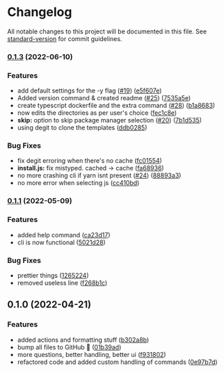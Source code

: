 # Changelog

All notable changes to this project will be documented in this file. See [standard-version](https://github.com/conventional-changelog/standard-version) for commit guidelines.

### [0.1.3](https://github.com/sern-handler/cli/compare/v0.1.2...v0.1.3) (2022-06-10)


### Features

* add default settings for the -y flag ([#19](https://github.com/sern-handler/cli/issues/19)) ([e5f607e](https://github.com/sern-handler/cli/commit/e5f607e99875e105cbb148cab3ed1bbc3771ae35))
* Added version command & created readme ([#25](https://github.com/sern-handler/cli/issues/25)) ([7535a5e](https://github.com/sern-handler/cli/commit/7535a5e0267c9e682b7bc8470206c0597f5ba9a1))
* create typescript dockerfile and the extra command ([#28](https://github.com/sern-handler/cli/issues/28)) ([b1a8683](https://github.com/sern-handler/cli/commit/b1a86833734258e0a22da18c2c780133c199d5cd))
* now edits the directories as per user's choice ([fec1c8e](https://github.com/sern-handler/cli/commit/fec1c8e24c5ca7752f9e74b0fc3a32716bb42299))
* **skip:** option to skip package manager selection ([#20](https://github.com/sern-handler/cli/issues/20)) ([7b1d535](https://github.com/sern-handler/cli/commit/7b1d53520f0aa35e48b72d61d2f1a85ffdfdfec8))
* using degit to clone the templates ([ddb0285](https://github.com/sern-handler/cli/commit/ddb02850f2096d8c9ec36e766ea74e10d2efce3f))


### Bug Fixes

* fix degit erroring when there's no cache ([fc01554](https://github.com/sern-handler/cli/commit/fc01554fae2726f4ebd39a66ef1cb634a421dd9f))
* **install.js:** fix mistyped. cached -> cache ([fa68936](https://github.com/sern-handler/cli/commit/fa689360ce054c63dab77e8b8f0b794b3b8736e4))
* no more crashing cli if yarn isnt present ([#24](https://github.com/sern-handler/cli/issues/24)) ([88893a3](https://github.com/sern-handler/cli/commit/88893a35cd1144867713de32c5bf52c2dc702450))
* no more error when selecting js ([cc410bd](https://github.com/sern-handler/cli/commit/cc410bd370a751833dbc5fc04030bfa53a6c1fd2))

### [0.1.1](https://github.com/sern-handler/cli/compare/v0.1.0...v0.1.1) (2022-05-09)


### Features

* added help command ([ca23d17](https://github.com/sern-handler/cli/commit/ca23d17670663b62e23849e2350deef208bfc100))
* cli is now functional ([5021d28](https://github.com/sern-handler/cli/commit/5021d28bca6ebe1cb4a548f5e595b1220f222c98))


### Bug Fixes

* prettier things ([1265224](https://github.com/sern-handler/cli/commit/1265224bb9f93cb104915be50c1c2ea1e3924955))
* removed useless line ([f268b1c](https://github.com/sern-handler/cli/commit/f268b1c62fd4d5823d483a33cfef2e2d7f7b127c))

## 0.1.0 (2022-04-21)


### Features

* added actions and formatting stuff ([b302a8b](https://github.com/sern-handler/cli/commit/b302a8b362257fb2cea72b7e1fc66bea351c511f))
* bump all files to GitHub 🎉 ([01b39ad](https://github.com/sern-handler/cli/commit/01b39ad9b78f0a67e23ba66c10262082675eeed5))
* more questions, better handling, better ui ([f931802](https://github.com/sern-handler/cli/commit/f9318024bb4c62cee1a7ddfc6af4117c22ca6020))
* refactored code and added custom handling of commands ([0e97b7d](https://github.com/sern-handler/cli/commit/0e97b7db8afed7f625eeb0a43aa992441ab49b39))
